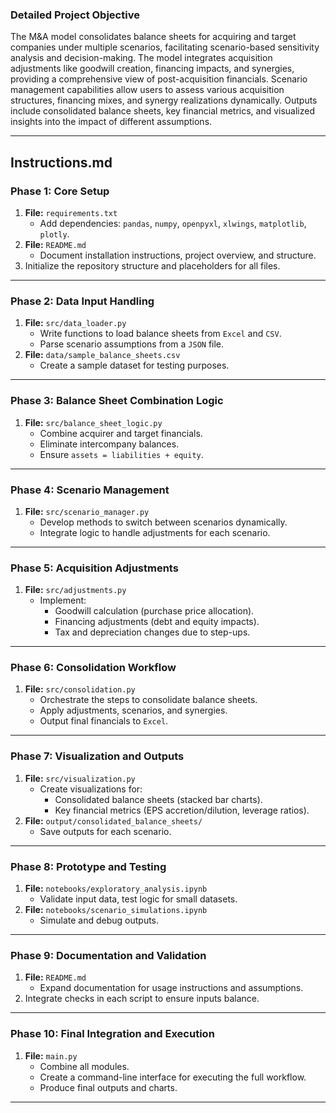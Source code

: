 ### Detailed Project Objective

The M&A model consolidates balance sheets for acquiring and target companies under multiple scenarios, facilitating scenario-based sensitivity analysis and decision-making. The model integrates acquisition adjustments like goodwill creation, financing impacts, and synergies, providing a comprehensive view of post-acquisition financials. Scenario management capabilities allow users to assess various acquisition structures, financing mixes, and synergy realizations dynamically. Outputs include consolidated balance sheets, key financial metrics, and visualized insights into the impact of different assumptions.

---

## **Instructions.md**

### Phase 1: Core Setup
1. **File:** `requirements.txt`
   - Add dependencies: `pandas`, `numpy`, `openpyxl`, `xlwings`, `matplotlib`, `plotly`.
2. **File:** `README.md`
   - Document installation instructions, project overview, and structure.
3. Initialize the repository structure and placeholders for all files.

---

### Phase 2: Data Input Handling
1. **File:** `src/data_loader.py`
   - Write functions to load balance sheets from `Excel` and `CSV`.
   - Parse scenario assumptions from a `JSON` file.
2. **File:** `data/sample_balance_sheets.csv`
   - Create a sample dataset for testing purposes.

---

### Phase 3: Balance Sheet Combination Logic
1. **File:** `src/balance_sheet_logic.py`
   - Combine acquirer and target financials.
   - Eliminate intercompany balances.
   - Ensure `assets = liabilities + equity`.

---

### Phase 4: Scenario Management
1. **File:** `src/scenario_manager.py`
   - Develop methods to switch between scenarios dynamically.
   - Integrate logic to handle adjustments for each scenario.

---

### Phase 5: Acquisition Adjustments
1. **File:** `src/adjustments.py`
   - Implement:
     - Goodwill calculation (purchase price allocation).
     - Financing adjustments (debt and equity impacts).
     - Tax and depreciation changes due to step-ups.

---

### Phase 6: Consolidation Workflow
1. **File:** `src/consolidation.py`
   - Orchestrate the steps to consolidate balance sheets.
   - Apply adjustments, scenarios, and synergies.
   - Output final financials to `Excel`.

---

### Phase 7: Visualization and Outputs
1. **File:** `src/visualization.py`
   - Create visualizations for:
     - Consolidated balance sheets (stacked bar charts).
     - Key financial metrics (EPS accretion/dilution, leverage ratios).
2. **File:** `output/consolidated_balance_sheets/`
   - Save outputs for each scenario.

---

### Phase 8: Prototype and Testing
1. **File:** `notebooks/exploratory_analysis.ipynb`
   - Validate input data, test logic for small datasets.
2. **File:** `notebooks/scenario_simulations.ipynb`
   - Simulate and debug outputs.

---

### Phase 9: Documentation and Validation
1. **File:** `README.md`
   - Expand documentation for usage instructions and assumptions.
2. Integrate checks in each script to ensure inputs balance.

---

### Phase 10: Final Integration and Execution
1. **File:** `main.py`
   - Combine all modules.
   - Create a command-line interface for executing the full workflow.
   - Produce final outputs and charts.

---